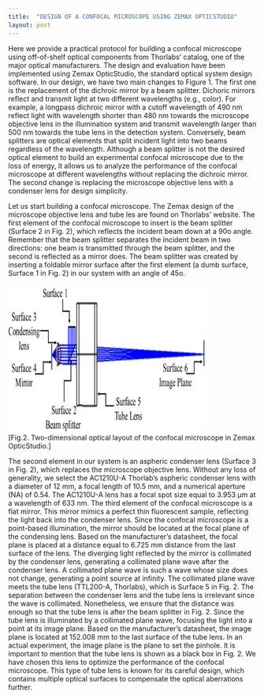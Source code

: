 ```yaml
---
title:  "DESIGN OF A CONFOCAL MICROSCOPE USING ZEMAX OPTICSTUDIO"
layout: post
---
```


Here we provide a practical protocol for building a confocal microscope using off-of-shelf optical components from Thorlabs’ catalog, one of the major optical manufacturers. The design and evaluation have been implemented using Zemax OpticStudio, the standard optical system design software. In our design, we have two main changes to Figure 1. The first one is the replacement of the dichroic mirror by a beam splitter. Dichoric mirrors reflect and transmit light at two different wavelengths (e.g., color). For example, a longpass dichroic mirror with a cutoff wavelength of 490 nm reflect light with wavelength shorter than 480 nm towards the microscope objective lens in the illumination system and transmit wavelength larger than 500 nm towards the tube lens in the detection system. Conversely, beam splitters are optical elements that split incident light into two beams regardless of the wavelength. Although a beam splitter is not the desired optical element to build an experimental confocal microscope due to the loss of energy, it allows us to analyze the performance of the confocal microscope at different wavelengths without replacing the dichroic mirror. The second change is replacing the microscope objective lens with a condenser lens for design simplicity.

Let us start building a confocal microscope. The Zemax design of the microscope objective lens and tube les are found on Thorlabs’ website. The first element of the confocal microscope to insert is the beam splitter (Surface 2 in Fig. 2), which reflects the incident beam down at a 90o angle. Remember that the beam splitter separates the incident beam in two directions: one beam is transmitted through the beam splitter, and the second is reflected as a mirror does. The beam splitter was created by inserting a foldable mirror surface after the first element (a dumb surface, Surface 1 in Fig. 2) in our system with an angle of 45o.

<img src="figures/Picture2.png" 
     width="400" 
     height="300"
     class="center" />
<br>
[Fig.2. Two-dimensional optical layout of the confocal microscope in Zemax OpticStudio.] 

The second element in our system is an aspheric condenser lens (Surface 3 in Fig. 2), which replaces the microscope objective lens. Without any loss of generality, we select the AC1210U-A Thorlab’s aspheric condenser lens with a diameter of 12 mm, a focal length of 10.5 mm, and a numerical aperture (NA) of 0.54. The AC1210U-A lens has a focal spot size equal to 3.953 µm at a wavelength of 633 nm. 
The third element of the confocal microscope is a flat mirror. This mirror mimics a perfect thin fluorescent sample, reflecting the light back into the condenser lens. Since the confocal microscope is a point-based illumination, the mirror should be located at the focal plane of the condensing lens. Based on the manufacturer’s datasheet, the focal plane is placed at a distance equal to 6.725 mm distance from the last surface of the lens. 
The diverging light reflected by the mirror is collimated by the condenser lens, generating a collimated plane wave after the condenser lens. A collimated plane wave is such a wave whose size does not change, generating a point source at infinity. The collimated plane wave meets the tube lens (TTL200-A, Thorlabs), which is Surface 5 in Fig. 2. The separation between the condenser lens and the tube lens is irrelevant since the wave is collimated. Nonetheless, we ensure that the distance was enough so that the tube lens is after the beam splitter in Fig. 2. Since the tube lens is illuminated by a collimated plane wave, focusing the light into a point at its image plane. Based on the manufacturer’s datasheet, the image plane is located at 152.008 mm to the last surface of the tube lens. In an actual experiment, the image plane is the plane to set the pinhole. It is important to mention that the tube lens is shown as a black box in Fig. 2. We have chosen this lens to optimize the performance of the confocal microscope. This type of tube lens is known for its careful design, which contains multiple optical surfaces to compensate the optical aberrations further. 


